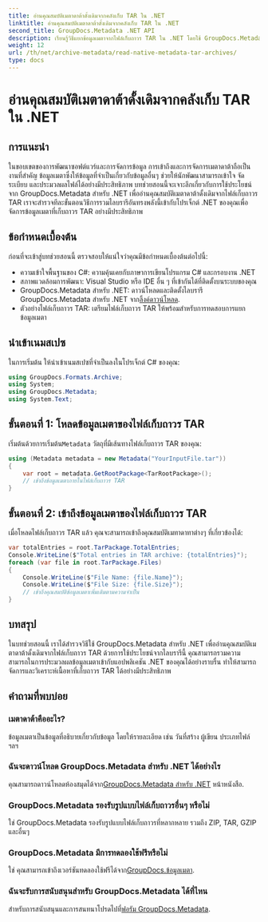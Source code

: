 ```yaml
---
title: อ่านคุณสมบัติเมตาดาต้าดั้งเดิมจากคลังเก็บ TAR ใน .NET
linktitle: อ่านคุณสมบัติเมตาดาต้าดั้งเดิมจากคลังเก็บ TAR ใน .NET
second_title: GroupDocs.Metadata .NET API
description: เรียนรู้วิธีแยกข้อมูลเมตาจากไฟล์เก็บถาวร TAR ใน .NET โดยใช้ GroupDocs.Metadata บทช่วยสอนนี้จะแนะนำคุณตลอดกระบวนการทีละขั้นตอน
weight: 12
url: /th/net/archive-metadata/read-native-metadata-tar-archives/
type: docs
---
```

# อ่านคุณสมบัติเมตาดาต้าดั้งเดิมจากคลังเก็บ TAR ใน .NET

## การแนะนำ
ในขอบเขตของการพัฒนาซอฟต์แวร์และการจัดการข้อมูล การเข้าถึงและการจัดการเมตาดาต้าถือเป็นงานที่สำคัญ ข้อมูลเมตาซึ่งให้ข้อมูลที่จำเป็นเกี่ยวกับข้อมูลอื่นๆ ช่วยให้นักพัฒนาสามารถเข้าใจ จัดระเบียบ และประมวลผลไฟล์ได้อย่างมีประสิทธิภาพ บทช่วยสอนนี้จะเจาะลึกเกี่ยวกับการใช้ประโยชน์จาก GroupDocs.Metadata สำหรับ .NET เพื่ออ่านคุณสมบัติเมตาดาต้าดั้งเดิมจากไฟล์เก็บถาวร TAR เราจะสำรวจทีละขั้นตอนวิธีการรวมไลบรารีอันทรงพลังนี้เข้ากับโปรเจ็กต์ .NET ของคุณเพื่อจัดการข้อมูลเมตาที่เก็บถาวร TAR อย่างมีประสิทธิภาพ
## ข้อกำหนดเบื้องต้น
ก่อนที่จะเข้าสู่บทช่วยสอนนี้ ตรวจสอบให้แน่ใจว่าคุณมีข้อกำหนดเบื้องต้นต่อไปนี้:
- ความเข้าใจพื้นฐานของ C#: ความคุ้นเคยกับภาษาการเขียนโปรแกรม C# และกรอบงาน .NET
- สภาพแวดล้อมการพัฒนา: Visual Studio หรือ IDE อื่น ๆ ที่เข้ากันได้ที่ติดตั้งบนระบบของคุณ
-  GroupDocs.Metadata สำหรับ .NET: ดาวน์โหลดและติดตั้งไลบรารี GroupDocs.Metadata สำหรับ .NET จาก[ลิ้งค์ดาวน์โหลด](https://releases.groupdocs.com/metadata/net/).
- ตัวอย่างไฟล์เก็บถาวร TAR: เตรียมไฟล์เก็บถาวร TAR ให้พร้อมสำหรับการทดสอบการแยกข้อมูลเมตา

## นำเข้าเนมสเปซ
ในการเริ่มต้น ให้นำเข้าเนมสเปซที่จำเป็นลงในโปรเจ็กต์ C# ของคุณ:
```csharp
using GroupDocs.Formats.Archive;
using System;
using GroupDocs.Metadata;
using System.Text;
```
## ขั้นตอนที่ 1: โหลดข้อมูลเมตาของไฟล์เก็บถาวร TAR
 เริ่มต้นด้วยการเริ่มต้น`Metadata` วัตถุที่มีเส้นทางไฟล์เก็บถาวร TAR ของคุณ:
```csharp
using (Metadata metadata = new Metadata("YourInputFile.tar"))
{
    var root = metadata.GetRootPackage<TarRootPackage>();
    // เข้าถึงข้อมูลเมตาภายในไฟล์เก็บถาวร TAR
}
```
## ขั้นตอนที่ 2: เข้าถึงข้อมูลเมตาของไฟล์เก็บถาวร TAR
เมื่อโหลดไฟล์เก็บถาวร TAR แล้ว คุณจะสามารถเข้าถึงคุณสมบัติเมทาดาทาต่างๆ ที่เกี่ยวข้องได้:
```csharp
var totalEntries = root.TarPackage.TotalEntries;
Console.WriteLine($"Total entries in TAR archive: {totalEntries}");
foreach (var file in root.TarPackage.Files)
{
    Console.WriteLine($"File Name: {file.Name}");
    Console.WriteLine($"File Size: {file.Size}");
    // เข้าถึงคุณสมบัติข้อมูลเมตาเพิ่มเติมตามความจำเป็น
}
```

## บทสรุป
ในบทช่วยสอนนี้ เราได้สำรวจวิธีใช้ GroupDocs.Metadata สำหรับ .NET เพื่ออ่านคุณสมบัติเมตาดาต้าดั้งเดิมจากไฟล์เก็บถาวร TAR ด้วยการใช้ประโยชน์จากไลบรารีนี้ คุณสามารถรวมความสามารถในการประมวลผลข้อมูลเมตาเข้ากับแอปพลิเคชัน .NET ของคุณได้อย่างราบรื่น ทำให้สามารถจัดการและวิเคราะห์เนื้อหาที่เก็บถาวร TAR ได้อย่างมีประสิทธิภาพ

## คำถามที่พบบ่อย
### เมตาดาต้าคืออะไร?
ข้อมูลเมตาเป็นข้อมูลที่อธิบายเกี่ยวกับข้อมูล โดยให้รายละเอียด เช่น วันที่สร้าง ผู้เขียน ประเภทไฟล์ ฯลฯ
### ฉันจะดาวน์โหลด GroupDocs.Metadata สำหรับ .NET ได้อย่างไร
 คุณสามารถดาวน์โหลดห้องสมุดได้จาก[GroupDocs.Metadata สำหรับ .NET](https://releases.groupdocs.com/metadata/net/) หน้าหนังสือ.
### GroupDocs.Metadata รองรับรูปแบบไฟล์เก็บถาวรอื่นๆ หรือไม่
ใช่ GroupDocs.Metadata รองรับรูปแบบไฟล์เก็บถาวรที่หลากหลาย รวมถึง ZIP, TAR, GZIP และอื่นๆ
### GroupDocs.Metadata มีการทดลองใช้ฟรีหรือไม่
 ใช่ คุณสามารถเข้าถึงเวอร์ชันทดลองใช้ฟรีได้จาก[GroupDocs.ข้อมูลเมตา](https://releases.groupdocs.com/).
### ฉันจะรับการสนับสนุนสำหรับ GroupDocs.Metadata ได้ที่ไหน
 สำหรับการสนับสนุนและการสนทนาโปรดไปที่[ฟอรัม GroupDocs.Metadata](https://forum.groupdocs.com/c/metadata/14).